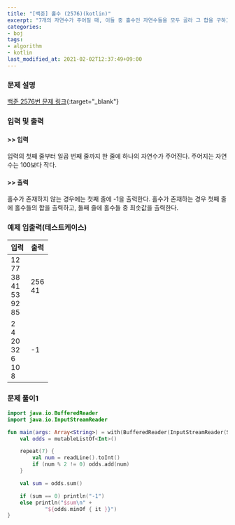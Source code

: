 ```yaml
---
title: "[백준] 홀수 (2576)(kotlin)"
excerpt: "7개의 자연수가 주어질 때, 이들 중 홀수인 자연수들을 모두 골라 그 합을 구하고, 고른 홀수들 중 최솟값을 찾는 프로그램을 작성하시오."
categories:
- boj
tags:
- algorithm
- kotlin
last_modified_at: 2021-02-02T12:37:49+09:00
---
```



### 문제 설명
[백준 2576번 문제 링크](https://www.acmicpc.net/problem/2576#description){:target="_blank"}




### 입력 및 출력
#### >> 입력
입력의 첫째 줄부터 일곱 번째 줄까지 한 줄에 하나의 자연수가 주어진다. 주어지는 자연수는 100보다 작다.



#### >> 출력
홀수가 존재하지 않는 경우에는 첫째 줄에 \-1을 출력한다. 홀수가 존재하는 경우 첫째 줄에 홀수들의 합을 출력하고, 둘째 줄에 홀수들 중 최솟값을 출력한다.





### 예제 입출력(테스트케이스)


|입력|출력|
|-----|------|
|12<br>77<br>38<br>41<br>53<br>92<br>85|256<br>41|
|2<br>4<br>20<br>32<br>6<br>10<br>8|\-1|




### 문제 풀이1
```kotlin
import java.io.BufferedReader
import java.io.InputStreamReader

fun main(args: Array<String>) = with(BufferedReader(InputStreamReader(System.`in`))) {
    val odds = mutableListOf<Int>()

    repeat(7) {
        val num = readLine().toInt()
        if (num % 2 != 0) odds.add(num)
    }

    val sum = odds.sum()

    if (sum == 0) println("-1")
    else println("$sum\n" +
            "${odds.minOf { it }}")
}
```